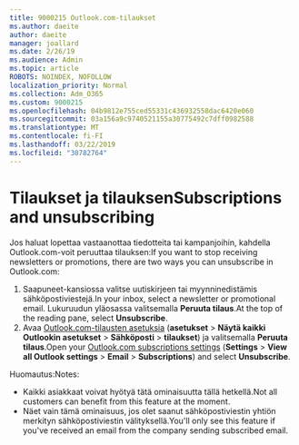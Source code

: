 ```yaml
---
title: 9000215 Outlook.com-tilaukset
ms.author: daeite
author: daeite
manager: joallard
ms.date: 2/26/19
ms.audience: Admin
ms.topic: article
ROBOTS: NOINDEX, NOFOLLOW
localization_priority: Normal
ms.collection: Adm_O365
ms.custom: 9000215
ms.openlocfilehash: 04b9812e755ced55331c436932558dac6420e060
ms.sourcegitcommit: 03a156a9c9740521155a30775492c7dff0982588
ms.translationtype: MT
ms.contentlocale: fi-FI
ms.lasthandoff: 03/22/2019
ms.locfileid: "30782764"
---
```

# <a name="subscriptions-and-unsubscribing"></a><span data-ttu-id="ed543-102">Tilaukset ja tilauksen</span><span class="sxs-lookup"><span data-stu-id="ed543-102">Subscriptions and unsubscribing</span></span>

<span data-ttu-id="ed543-103">Jos haluat lopettaa vastaanottaa tiedotteita tai kampanjoihin, kahdella Outlook.com-voit peruuttaa tilauksen:</span><span class="sxs-lookup"><span data-stu-id="ed543-103">If you want to stop receiving newsletters or promotions, there are two ways you can unsubscribe in Outlook.com:</span></span>

1. <span data-ttu-id="ed543-104">Saapuneet-kansiossa valitse uutiskirjeen tai myynninedistämis sähköpostiviestejä.</span><span class="sxs-lookup"><span data-stu-id="ed543-104">In your inbox, select a newsletter or promotional email.</span></span> <span data-ttu-id="ed543-105">Lukuruudun yläosassa valitsemalla **Peruuta tilaus**.</span><span class="sxs-lookup"><span data-stu-id="ed543-105">At the top of the reading pane, select **Unsubscribe**.</span></span>
2. <span data-ttu-id="ed543-106">Avaa [Outlook.com-tilausten asetuksia](https://outlook.live.com/mail/options/mail/brandsSubscriptions) (**asetukset** > **Näytä kaikki Outlookin asetukset** > **Sähköposti** > **tilaukset**) ja valitsemalla **Peruuta tilaus**.</span><span class="sxs-lookup"><span data-stu-id="ed543-106">Open your [Outlook.com subscriptions settings](https://outlook.live.com/mail/options/mail/brandsSubscriptions) (**Settings** > **View all Outlook settings** > **Email** > **Subscriptions**) and select **Unsubscribe**.</span></span>

<span data-ttu-id="ed543-107">Huomautus:</span><span class="sxs-lookup"><span data-stu-id="ed543-107">Notes:</span></span>

- <span data-ttu-id="ed543-108">Kaikki asiakkaat voivat hyötyä tätä ominaisuutta tällä hetkellä.</span><span class="sxs-lookup"><span data-stu-id="ed543-108">Not all customers can benefit from this feature at the moment.</span></span>
- <span data-ttu-id="ed543-109">Näet vain tämä ominaisuus, jos olet saanut sähköpostiviestin yhtiön merkityn sähköpostiviestin välityksellä.</span><span class="sxs-lookup"><span data-stu-id="ed543-109">You'll only see this feature if you've received an email from the company sending subscribed email.</span></span>